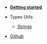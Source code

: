 <!-- docs/_sidebar.md -->

- [**Getting started**](pages/quick-start.md)

- Types Utils

  - [Strings](pages/strings.md)

- [Github](https://github.com/sixertoy/napper-core)
